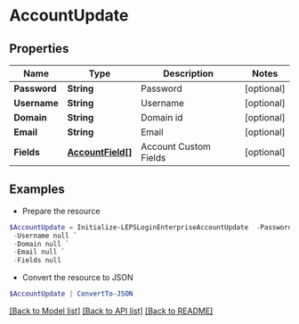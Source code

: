 # AccountUpdate
## Properties

Name | Type | Description | Notes
------------ | ------------- | ------------- | -------------
**Password** | **String** | Password | [optional] 
**Username** | **String** | Username | [optional] 
**Domain** | **String** | Domain id | [optional] 
**Email** | **String** | Email | [optional] 
**Fields** | [**AccountField[]**](AccountField.md) | Account Custom Fields | [optional] 

## Examples

- Prepare the resource
```powershell
$AccountUpdate = Initialize-LEPSLoginEnterpriseAccountUpdate  -Password null `
 -Username null `
 -Domain null `
 -Email null `
 -Fields null
```

- Convert the resource to JSON
```powershell
$AccountUpdate | ConvertTo-JSON
```

[[Back to Model list]](../README.md#documentation-for-models) [[Back to API list]](../README.md#documentation-for-api-endpoints) [[Back to README]](../README.md)

